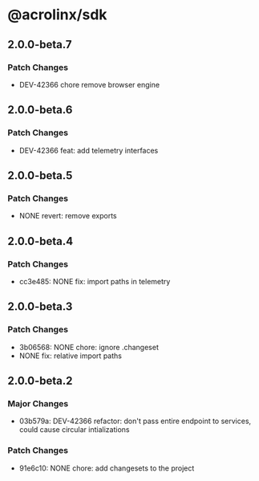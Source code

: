 # @acrolinx/sdk

## 2.0.0-beta.7

### Patch Changes

- DEV-42366 chore remove browser engine

## 2.0.0-beta.6

### Patch Changes

- DEV-42366 feat: add telemetry interfaces

## 2.0.0-beta.5

### Patch Changes

- NONE revert: remove exports

## 2.0.0-beta.4

### Patch Changes

- cc3e485: NONE fix: import paths in telemetry

## 2.0.0-beta.3

### Patch Changes

- 3b06568: NONE chore: ignore .changeset
- NONE fix: relative import paths

## 2.0.0-beta.2

### Major Changes

- 03b579a: DEV-42366 refactor: don't pass entire endpoint to services, could cause circular intializations

### Patch Changes

- 91e6c10: NONE chore: add changesets to the project
